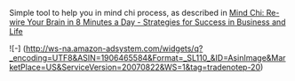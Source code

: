 Simple tool to help you in mind chi process, as described in [ 
Mind Chi: Re-wire Your Brain in 8 Minutes a Day - Strategies for Success in Business and Life](http://www.amazon.com/gp/product/1906465584/ref=as_li_tl?ie=UTF8&camp=1789&creative=390957&creativeASIN=1906465584&linkCode=as2&tag=tradenotep-20&linkId=WRVGPAJKPGNW44P2)

![-] (http://ws-na.amazon-adsystem.com/widgets/q?_encoding=UTF8&ASIN=1906465584&Format=_SL110_&ID=AsinImage&MarketPlace=US&ServiceVersion=20070822&WS=1&tag=tradenotep-20)
